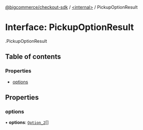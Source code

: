 [@bigcommerce/checkout-sdk](../README.md) / [<internal\>](../modules/internal_.md) / PickupOptionResult

# Interface: PickupOptionResult

[<internal>](../modules/internal_.md).PickupOptionResult

## Table of contents

### Properties

- [options](internal_.PickupOptionResult.md#options)

## Properties

### options

• **options**: [`Option_2`](internal_.Option_2.md)[]
